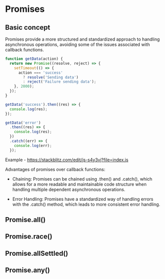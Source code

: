# Promises

## Basic concept
Promises provide a more structured and standardized approach to handling asynchronous operations, avoiding some of the issues associated with callback functions.

```javascript
function getData(action) {
  return new Promise((resolve, reject) => {
    setTimeout(() => {
      action === 'success'
        ? resolve('Sending data')
        : reject('Failure sending data');
    }, 2000);
  });
}

getData('success').then((res) => {
  console.log(res);
});

getData('error')
  .then((res) => {
    console.log(res);
  })
  .catch((err) => {
    console.log(err);
  });
```

Example - https://stackblitz.com/edit/js-s4y3vj?file=index.js

Advantages of promises over callback functions:
- Chaining: Promises can be chained using .then() and .catch(), which allows for a more readable and maintainable code structure when handling multiple dependent asynchronous operations.

- Error Handling: Promises have a standardized way of handling errors with the .catch() method, which leads to more consistent error handling.

## Promise.all()

## Promise.race()

## Promise.allSettled()

## Promise.any()